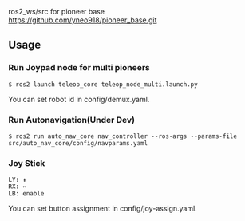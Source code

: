 ros2_ws/src for pioneer base  
https://github.com/yneo918/pioneer_base.git  


## Usage
### Run Joypad node for multi pioneers
```
$ ros2 launch teleop_core teleop_node_multi.launch.py
```
You can set robot id in config/demux.yaml.

### Run Autonavigation(Under Dev)
```
$ ros2 run auto_nav_core nav_controller --ros-args --params-file src/auto_nav_core/config/navparams.yaml
```

### Joy Stick
```
LY: ↕  
RX: ↔   
LB: enable
```
You can set button assignment in config/joy-assign.yaml.
